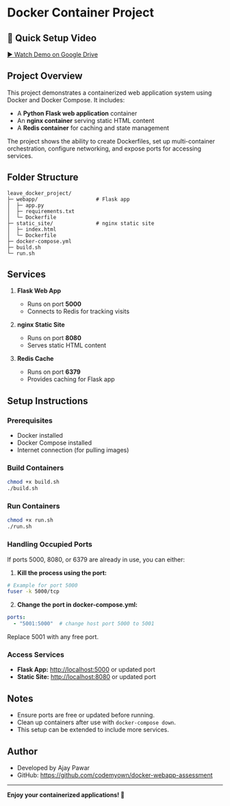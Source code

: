 # Docker Container Project
## 🎥 Quick Setup Video

[▶️ Watch Demo on Google Drive](https://drive.google.com/file/d/1CzkiKfz21qvxce7AH8Sz9CJmwk46P65Z/view?usp=sharing)



## Project Overview
This project demonstrates a containerized web application system using Docker and Docker Compose. It includes:

- A **Python Flask web application** container
- An **nginx container** serving static HTML content
- A **Redis container** for caching and state management

The project shows the ability to create Dockerfiles, set up multi-container orchestration, configure networking, and expose ports for accessing services.

## Folder Structure
```
leave_docker_project/
├─ webapp/                   # Flask app
│  ├─ app.py
│  ├─ requirements.txt
│  └─ Dockerfile
├─ static_site/              # nginx static site
│  ├─ index.html
│  └─ Dockerfile
├─ docker-compose.yml
├─ build.sh
└─ run.sh
```

## Services

1. **Flask Web App**
   - Runs on port **5000**
   - Connects to Redis for tracking visits

2. **nginx Static Site**
   - Runs on port **8080**
   - Serves static HTML content

3. **Redis Cache**
   - Runs on port **6379**
   - Provides caching for Flask app

## Setup Instructions

### Prerequisites
- Docker installed
- Docker Compose installed
- Internet connection (for pulling images)

### Build Containers
```bash
chmod +x build.sh
./build.sh
```

### Run Containers
```bash
chmod +x run.sh
./run.sh
```

### Handling Occupied Ports
If ports 5000, 8080, or 6379 are already in use, you can either:

1. **Kill the process using the port:**
```bash
# Example for port 5000
fuser -k 5000/tcp
```

2. **Change the port in docker-compose.yml:**
```yaml
ports:
  - "5001:5000"  # change host port 5000 to 5001
```
Replace 5001 with any free port.

### Access Services
- **Flask App:** [http://localhost:5000](http://localhost:5000) or updated port
- **Static Site:** [http://localhost:8080](http://localhost:8080) or updated port

## Notes
- Ensure ports are free or updated before running.
- Clean up containers after use with `docker-compose down`.
- This setup can be extended to include more services.

## Author
- Developed by Ajay Pawar
- GitHub: https://github.com/codemyown/docker-webapp-assessment

---
**Enjoy your containerized applications! 🚀**
